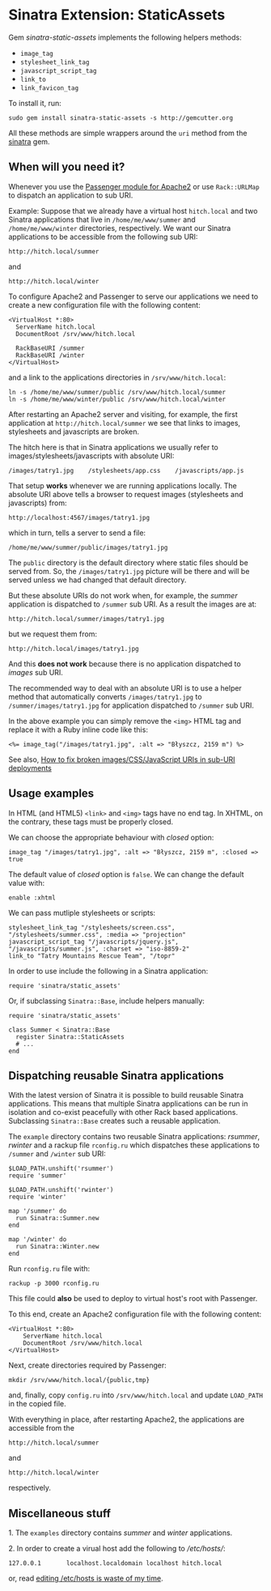 # Sinatra Extension: StaticAssets

Gem *sinatra-static-assets* implements the following helpers methods:

* `image_tag`
* `stylesheet_link_tag`
* `javascript_script_tag`
* `link_to`
* `link_favicon_tag`

To install it, run:

    sudo gem install sinatra-static-assets -s http://gemcutter.org

All these methods are simple wrappers around the `uri` method
from the [sinatra](http://github.com/sinatra/sinatra) gem.

## When will you need it?

Whenever you use the
[Passenger module for Apache2](http://www.modrails.com/documentation/Users%20guide%20Apache.html#deploying_rack_to_sub_uri)
or use `Rack::URLMap` to dispatch an application to
sub URI.

Example: Suppose that we already have a virtual host `hitch.local`
and two Sinatra applications that live in
`/home/me/www/summer` and `/home/me/www/winter`
directories, respectively.
We want our Sinatra applications to be accessible from
the following sub URI:

    http://hitch.local/summer

and

    http://hitch.local/winter

To configure Apache2 and Passenger to serve our applications
we need to create a new configuration file with the following content:

    <VirtualHost *:80>
      ServerName hitch.local
      DocumentRoot /srv/www/hitch.local

      RackBaseURI /summer
      RackBaseURI /winter
    </VirtualHost>

and a link to the applications directories in `/srv/www/hitch.local`:

    ln -s /home/me/www/summer/public /srv/www/hitch.local/summer
    ln -s /home/me/www/winter/public /srv/www/hitch.local/winter

After restarting an Apache2 server and visiting, for example, the first
application at `http://hitch.local/summer` we see that links to
images, stylesheets and javascripts are broken.

The hitch here is that in Sinatra applications we usually refer to
images/stylesheets/javascripts with absolute URI:

    /images/tatry1.jpg    /stylesheets/app.css    /javascripts/app.js

That setup **works** whenever we are running applications locally.
The absolute URI above tells a browser to request images
(stylesheets and javascripts) from:

    http://localhost:4567/images/tatry1.jpg

which in turn, tells a server to send a file:

    /home/me/www/summer/public/images/tatry1.jpg

The `public` directory is the default directory where static files
should be served from.
So, the `/images/tatry1.jpg` picture will be there and will be served
unless we had changed that default directory.

But these absolute URIs do not work when, for example,
the *summer* application is dispatched to `/summer` sub URI.
As a result the images are at:

    http://hitch.local/summer/images/tatry1.jpg

but we request them from:

    http://hitch.local/images/tatry1.jpg

And this **does not work** because there is no application
dispatched to *images* sub URI.

The recommended way to deal with an absolute URI
is to use a helper method that automatically converts
`/images/tatry1.jpg` to `/summer/images/tatry1.jpg`
for application dispatched to `/summer` sub URI.

In the above example you can simply remove the `<img>`
HTML tag and replace it with a Ruby inline code like this:

    <%= image_tag("/images/tatry1.jpg", :alt => "Błyszcz, 2159 m") %>

See also, [How to fix broken images/CSS/JavaScript URIs in sub-URI
deployments](http://www.modrails.com/documentation/Users%20guide%20Apache.html#sub_uri_deployment_uri_fix)

## Usage examples

In HTML (and HTML5) `<link>` and `<img>` tags have no end tag.
In XHTML, on the contrary, these tags must be properly closed.

We can choose the appropriate behaviour with *closed* option:

    image_tag "/images/tatry1.jpg", :alt => "Błyszcz, 2159 m", :closed => true

The default value of *closed* option is `false`. We can change the default value with:

    enable :xhtml

We can pass mutliple stylesheets or scripts:

    stylesheet_link_tag "/stylesheets/screen.css", "/stylesheets/summer.css", :media => "projection"
    javascript_script_tag "/javascripts/jquery.js", "/javascripts/summer.js", :charset => "iso-8859-2"
    link_to "Tatry Mountains Rescue Team", "/topr"

In order to use include the following in a Sinatra application:

    require 'sinatra/static_assets'

Or, if subclassing `Sinatra::Base`, include helpers manually:

    require 'sinatra/static_assets'

    class Summer < Sinatra::Base
      register Sinatra::StaticAssets
      # ...
    end

## Dispatching reusable Sinatra applications

With the latest version of Sinatra it is possible to build
reusable Sinatra applications. This means that multiple Sinatra applications
can be run in isolation and co-exist peacefully with other Rack
based applications. Subclassing `Sinatra::Base` creates such a
reusable application.

The `example` directory contains two reusable Sinatra applications:
*rsummer*, *rwinter* and a rackup file `rconfig.ru` which
dispatches these applications to `/summer` and `/winter` sub URI:

    $LOAD_PATH.unshift('rsummer')
    require 'summer'

    $LOAD_PATH.unshift('rwinter')
    require 'winter'

    map '/summer' do
      run Sinatra::Summer.new
    end

    map '/winter' do
      run Sinatra::Winter.new
    end

Run `rconfig.ru` file with:

    rackup -p 3000 rconfig.ru

This file could **also** be used to deploy to virtual host's root with
Passenger.

To this end, create an Apache2 configuration file with the following
content:

    <VirtualHost *:80>
        ServerName hitch.local
        DocumentRoot /srv/www/hitch.local
    </VirtualHost>

Next, create directories required by Passenger:

    mkdir /srv/www/hitch.local/{public,tmp}

and, finally, copy `config.ru` into `/srv/www/hitch.local` and
update `LOAD_PATH` in the copied file.

With everything in place, after restarting Apache2,
the applications are accessible from the

    http://hitch.local/summer

and

    http://hitch.local/winter

respectively.

## Miscellaneous stuff

1\. The `examples` directory contains *summer* and *winter* applications.

2\. In order to create a virual host add the following to */etc/hosts/*:

    127.0.0.1       localhost.localdomain localhost hitch.local

or, read [editing /etc/hosts is waste of my
time](http://www.taylorluk.com/articles/2009/08/12/hey-pac-man-sup-subdomains).
